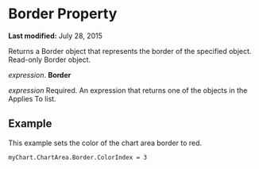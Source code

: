 
# Border Property

 **Last modified:** July 28, 2015

Returns a Border object that represents the border of the specified object. Read-only Border object.

 _expression_. **Border**

 _expression_ Required. An expression that returns one of the objects in the Applies To list.

## Example

This example sets the color of the chart area border to red.


```
myChart.ChartArea.Border.ColorIndex = 3
```


